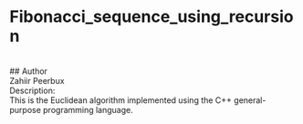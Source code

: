 # Fibonacci_sequence_using_recursion
<br>
## Author
<br>
Zahiir Peerbux
<br>
Description:
<br>
This is the Euclidean algorithm implemented using the C++ general-purpose programming language.
